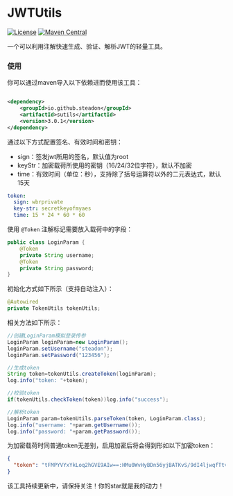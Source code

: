 # JWTUtils

[![License](https://img.shields.io/badge/license-Apache%202.0-blue.svg)](https://github.com/your-username/your-repository/blob/master/LICENSE)
[![Maven Central](https://img.shields.io/maven-central/v/io.github.steadon/utils.svg)](https://mvnrepository.com/artifact/io.github.steadon/utils)

一个可以利用注解快速生成、验证、解析JWT的轻量工具。

### 使用

你可以通过maven导入以下依赖进而使用该工具：

```xml

<dependency>
    <groupId>io.github.steadon</groupId>
    <artifactId>sutils</artifactId>
    <version>3.0.1</version>
</dependency>
```

通过以下方式配置签名、有效时间和密钥：

- sign：签发jwt所用的签名，默认值为root
- keyStr：加密载荷所使用的密钥（16/24/32位字符），默认不加密
- time：有效时间（单位：秒），支持除了括号运算符以外的二元表达式，默认15天

```yml
token:
  sign: wbrprivate
  key-str: secretkeyofmyaes
  time: 15 * 24 * 60 * 60
```

使用 `@Token` 注解标记需要放入载荷中的字段：

```java
public class LoginParam {
    @Token
    private String username;
    @Token
    private String password;
}
```

初始化方式如下所示（支持自动注入）：

```java
@Autowired
private TokenUtils tokenUtils;
```

相关方法如下所示：

```java
//创建LoginParam模拟登录传参
LoginParam loginParam=new LoginParam();
loginParam.setUsername("steadon");
loginParam.setPassword("123456");

//生成token
String token=tokenUtils.createToken(loginParam);
log.info("token: "+token);

//校验token
if(tokenUtils.checkToken(token))log.info("success");

//解析token
LoginParam param=tokenUtils.parseToken(token, LoginParam.class);
log.info("username: "+param.getUsername());
log.info("password: "+param.getPassword());
```

为加密载荷时同普通token无差别，启用加密后将会得到形如以下加密token：

```json
{
  "token": "tFMPYVYxYkLoq2hGVE9AIw==:HMu0WvHyBDn56yjBATKvS/9dI4ljwqfTtvW2gzGuuFqlVrRGr4PQePhNbe5+Dh1Ii9flM2cjcqh9ITb3jmKuI7q7zJ5BhCPl/sjfNWcSDELi7X9SgVXJVLHIRQuDmB4SykAw09dgKbmpDATliuX5CXKtBt8bVS+fAtL3+p5CapoyG8SDjuz3Fwt6S7kVz+pc4yR6iU2E9IPuS1gRGUcelg=="
}
```

该工具持续更新中，请保持关注！你的star就是我的动力！
